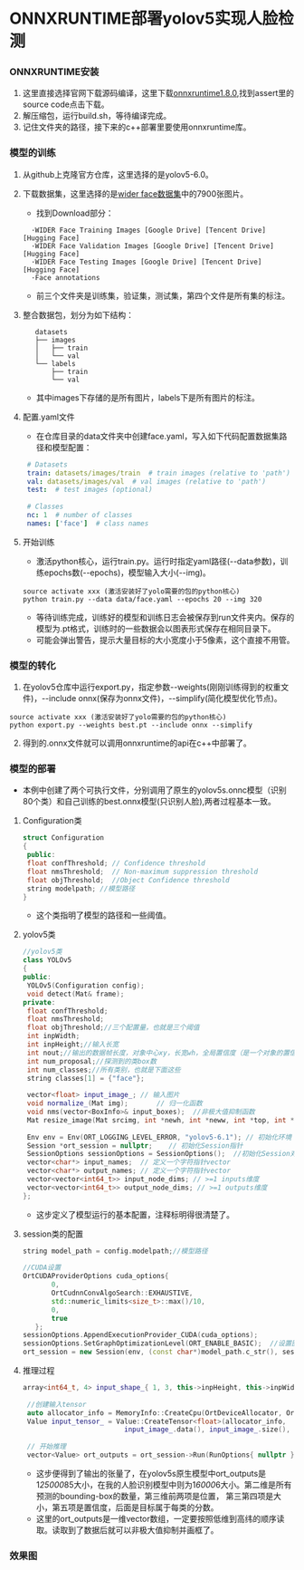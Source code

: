# ONNXRUNTIME部署yolov5实现人脸检测
### ONNXRUNTIME安装
1. 这里直接选择官网下载源码编译，这里下载[onnxruntime1.8.0](https://github.com/microsoft/onnxruntime/releases/tag/v1.8.0),找到assert里的source code点击下载。
2. 解压缩包，运行build.sh，等待编译完成。
3. 记住文件夹的路径，接下来的c++部署里要使用onnxruntime库。
### 模型的训练
1. 从github上克隆官方仓库，这里选择的是yolov5-6.0。
2. 下载数据集，这里选择的是[wider face数据集](http://shuoyang1213.me/WIDERFACE/)中的7900张图片。
   + 找到Download部分：
   ```
     ·WIDER Face Training Images [Google Drive] [Tencent Drive] [Hugging Face]
     ·WIDER Face Validation Images [Google Drive] [Tencent Drive] [Hugging Face]
     ·WIDER Face Testing Images [Google Drive] [Tencent Drive] [Hugging Face]
     ·Face annotations
   ```
   + 前三个文件夹是训练集，验证集，测试集，第四个文件是所有集的标注。
     
4. 整合数据包，划分为如下结构：
   ```
      datasets
      ├── images
      │   ├── train
      │   └── val
      └── labels
          ├── train
          └── val
   ```
   + 其中images下存储的是所有图片，labels下是所有图片的标注。
6. 配置.yaml文件
   + 在仓库目录的data文件夹中创建face.yaml，写入如下代码配置数据集路径和模型配置：
   ```yaml
    # Datasets
    train: datasets/images/train  # train images (relative to 'path')
    val: datasets/images/val  # val images (relative to 'path')
    test:  # test images (optional)
    
    # Classes
    nc: 1  # number of classes
    names: ['face']  # class names
   ```
7. 开始训练
    + 激活python核心，运行train.py。运行时指定yaml路径(--data参数)，训练epochs数(--epochs)，模型输入大小(--img)。
    ```
    source activate xxx (激活安装好了yolo需要的包的python核心)
    python train.py --data data/face.yaml --epochs 20 --img 320
    ```
    + 等待训练完成，训练好的模型和训练日志会被保存到run文件夹内。保存的模型为.pt格式，训练时的一些数据会以图表形式保存在相同目录下。
    + 可能会弹出警告，提示大量目标的大小宽度小于5像素，这个直接不用管。
      

### 模型的转化
1. 在yolov5仓库中运行export.py，指定参数--weights(刚刚训练得到的权重文件)，--include onnx(保存为onnx文件)，--simplify(简化模型优化节点)。
  ```
  source activate xxx (激活安装好了yolo需要的包的python核心)
  python export.py --weights best.pt --include onnx --simplify
  ```
2. 得到的.onnx文件就可以调用onnxruntime的api在c++中部署了。

### 模型的部署
+ 本例中创建了两个可执行文件，分别调用了原生的yolov5s.onnc模型（识别80个类）和自己训练的best.onnx模型(只识别人脸),两者过程基本一致。
1. Configuration类
   
   ```c++
   struct Configuration
   {
   	public: 
   	float confThreshold; // Confidence threshold
   	float nmsThreshold;  // Non-maximum suppression threshold
   	float objThreshold;  //Object Confidence threshold
   	string modelpath; //模型路径
   }
   ```
   + 这个类指明了模型的路径和一些阈值。
    
2. yolov5类
   
   ```c++
   //yolov5类
   class YOLOv5
   {
   public:
   	YOLOv5(Configuration config);
   	void detect(Mat& frame);
   private:
   	float confThreshold;
   	float nmsThreshold;
   	float objThreshold;//三个配置量，也就是三个阈值
   	int inpWidth;
   	int inpHeight;//输入长宽
   	int nout;//输出的数据帧长度，对象中心xy，长宽wh，全局置信度（是一个对象的置信度），每个类别的置信度
   	int num_proposal;//探测到的类box数
   	int num_classes;//所有类别，也就是下面这些
   	string classes[1] = {"face"};
    
   	vector<float> input_image_;	// 输入图片
   	void normalize_(Mat img);		// 归一化函数
   	void nms(vector<BoxInfo>& input_boxes);  //非极大值抑制函数
   	Mat resize_image(Mat srcimg, int *newh, int *neww, int *top, int *left);//resize图片为模型输入大小
    
   	Env env = Env(ORT_LOGGING_LEVEL_ERROR, "yolov5-6.1"); // 初始化环境
   	Session *ort_session = nullptr;    // 初始化Session指针
   	SessionOptions sessionOptions = SessionOptions();  //初始化Session对象用的配置类
   	vector<char*> input_names;  // 定义一个字符指针vector
   	vector<char*> output_names; // 定义一个字符指针vector
   	vector<vector<int64_t>> input_node_dims; // >=1 inputs维度 
   	vector<vector<int64_t>> output_node_dims; // >=1 outputs维度
   };
   ```
   + 这步定义了模型运行的基本配置，注释标明得很清楚了。
3. session类的配置
   ```c++
   string model_path = config.modelpath;//模型路径
 
   //CUDA设置
   OrtCUDAProviderOptions cuda_options{
          0,
          OrtCudnnConvAlgoSearch::EXHAUSTIVE,
          std::numeric_limits<size_t>::max()/10,
          0,
          true
      };
   sessionOptions.AppendExecutionProvider_CUDA(cuda_options);
   sessionOptions.SetGraphOptimizationLevel(ORT_ENABLE_BASIC);  //设置图优化类型
   ort_session = new Session(env, (const char*)model_path.c_str(), sessionOptions);//应用设置
   ```
4. 推理过程
   ```c++
   array<int64_t, 4> input_shape_{ 1, 3, this->inpHeight, this->inpWidth };
 
    //创建输入tensor
	auto allocator_info = MemoryInfo::CreateCpu(OrtDeviceAllocator, OrtMemTypeCPU);
	Value input_tensor_ = Value::CreateTensor<float>(allocator_info,
                            input_image_.data(), input_image_.size(), input_shape_.data(), input_shape_.size());
 
	// 开始推理
	vector<Value> ort_outputs = ort_session->Run(RunOptions{ nullptr }, &input_names[0], &input_tensor_, 1, output_names.data(), output_names.size());   // 开始推理
   ```
   + 这步便得到了输出的张量了，在yolov5s原生模型中ort_outputs是1*25000*85大小，在我的人脸识别模型中则为1*6000*6大小。第二维是所有预测的bounding-box的数量，第三维前两项是位置，  第三第四项是大小，第五项是置信度，后面是目标属于每类的分数。
   + 这里的ort_outputs是一维vector数组，一定要按照低维到高纬的顺序读取。读取到了数据后就可以非极大值抑制并画框了。
### 效果图
    

